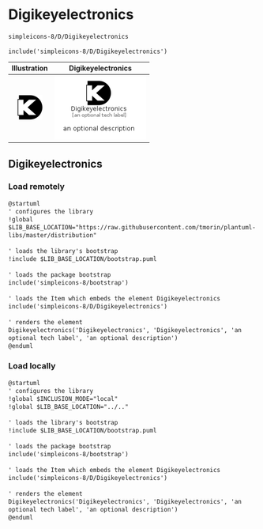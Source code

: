 # Digikeyelectronics


```text
simpleicons-8/D/Digikeyelectronics
```

```text
include('simpleicons-8/D/Digikeyelectronics')
```



| Illustration | Digikeyelectronics |
| :---: | :---: |
| ![illustration for Illustration](../../simpleicons-8/D/Digikeyelectronics.png) | ![illustration for Digikeyelectronics](../../simpleicons-8/D/Digikeyelectronics.Local.png) |




## Digikeyelectronics

### Load remotely
```plantuml
@startuml
' configures the library
!global $LIB_BASE_LOCATION="https://raw.githubusercontent.com/tmorin/plantuml-libs/master/distribution"

' loads the library's bootstrap
!include $LIB_BASE_LOCATION/bootstrap.puml

' loads the package bootstrap
include('simpleicons-8/bootstrap')

' loads the Item which embeds the element Digikeyelectronics
include('simpleicons-8/D/Digikeyelectronics')

' renders the element
Digikeyelectronics('Digikeyelectronics', 'Digikeyelectronics', 'an optional tech label', 'an optional description')
@enduml
```

### Load locally
```plantuml
@startuml
' configures the library
!global $INCLUSION_MODE="local"
!global $LIB_BASE_LOCATION="../.."

' loads the library's bootstrap
!include $LIB_BASE_LOCATION/bootstrap.puml

' loads the package bootstrap
include('simpleicons-8/bootstrap')

' loads the Item which embeds the element Digikeyelectronics
include('simpleicons-8/D/Digikeyelectronics')

' renders the element
Digikeyelectronics('Digikeyelectronics', 'Digikeyelectronics', 'an optional tech label', 'an optional description')
@enduml
```

